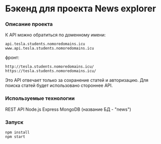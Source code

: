 # Бэкенд для проекта News explorer

### Описание проекта

К API можно обратиться по доменному имени:
```
api.tesla.students.nomoredomains.icu
www.api.tesla.students.nomoredomains.icu
```
фронт:
```
http://tesla.students.nomoredomains.icu/
https://tesla.students.nomoredomains.icu/
```
Это API отвечает только за сохранение статей и авторизацию. Для поиска статей будет использовано стороннее API. 

### Используемые технологии

REST API
Node.js
Express
MongoDB (название БД - "news")

### Запуск

```
npm install
npm start
```

<!-- 178.154.228.91
myfifthattempt.students.nomoredomains.icu www.myfifthattempt.students.nomoredomains.icu
api.myfifthattempt.students.nomoredomains.icu www.api.myfifthattempt.students.nomoredomains.icu
nomore.students.nomoredomains.icu www.nomore.students.nomoredomains.icu
api.nomore.students.nomoredomains.icu www.api.nomore.students.nomoredomains.icu


// не используется
.regex(/^http[s]?:\/\/\w+/)

const ValidationError = require('../errors/ValidationError');
const errors = require('../errors/errors');

const checkPassword = (req, res, next) => {
  const { password } = req.body;

  if (!password.trim() || password.trim().length < 8) {
    throw new ValidationError(errors.noPassword);
  } else {
    next();
  }
};

module.exports = checkPassword;

 -->

